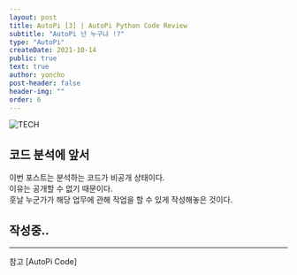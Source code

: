 ```yaml
---
layout: post
title: AutoPi [3] | AutoPi Python Code Review
subtitle: "AutoPi 넌 누구냐 !?"
type: "AutoPi"
createDate: 2021-10-14
public: true
text: true
author: yoncho
post-header: false
header-img: ""
order: 6
---
```


![TECH](https://user-images.githubusercontent.com/44021629/136679844-86de74a6-106c-4914-85d5-551815655837.PNG)  

## 코드 분석에 앞서
이번 포스트는 분석하는 코드가 비공개 상태이다.  
이유는 공개할 수 없기 때문이다.   
훗날 누군가가 해당 업무에 관해 작업을 할 수 있게 작성해놓은 것이다.   
 

## 작성중..




<hr>
참고   
[AutoPi Code]  
  





